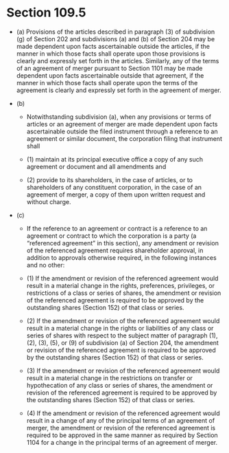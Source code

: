 # Section 109.5

- (a) Provisions of the articles described in paragraph (3) of subdivision (g) of Section 202 and subdivisions (a) and (b) of Section 204 may be made dependent upon facts ascertainable outside the articles, if the manner in which those facts shall operate upon those provisions is clearly and expressly set forth in the articles. Similarly, any of the terms of an agreement of merger pursuant to Section 1101 may be made dependent upon facts ascertainable outside that agreement, if the manner in which those facts shall operate upon the terms of the agreement is clearly and expressly set forth in the agreement of merger.

- (b) 

  - Notwithstanding subdivision (a), when any provisions or terms of articles or an agreement of merger are made dependent upon facts ascertainable outside the filed instrument through a reference to an agreement or similar document, the corporation filing that instrument shall

  - (1) maintain at its principal executive office a copy of any such agreement or document and all amendments and

  - (2) provide to its shareholders, in the case of articles, or to shareholders of any constituent corporation, in the case of an agreement of merger, a copy of them upon written request and without charge.

- (c) 

  - If the reference to an agreement or contract is a reference to an agreement or contract to which the corporation is a party (a “referenced agreement” in this section), any amendment or revision of the referenced agreement requires shareholder approval, in addition to approvals otherwise required, in the following instances and no other:

  - (1) If the amendment or revision of the referenced agreement would result in a material change in the rights, preferences, privileges, or restrictions of a class or series of shares, the amendment or revision of the referenced agreement is required to be approved by the outstanding shares (Section 152) of that class or series.

  - (2) If the amendment or revision of the referenced agreement would result in a material change in the rights or liabilities of any class or series of shares with respect to the subject matter of paragraph (1), (2), (3), (5), or (9) of subdivision (a) of Section 204, the amendment or revision of the referenced agreement is required to be approved by the outstanding shares (Section 152) of that class or series.

  - (3) If the amendment or revision of the referenced agreement would result in a material change in the restrictions on transfer or hypothecation of any class or series of shares, the amendment or revision of the referenced agreement is required to be approved by the outstanding shares (Section 152) of that class or series.

  - (4) If the amendment or revision of the referenced agreement would result in a change of any of the principal terms of an agreement of merger, the amendment or revision of the referenced agreement is required to be approved in the same manner as required by Section 1104 for a change in the principal terms of an agreement of merger.